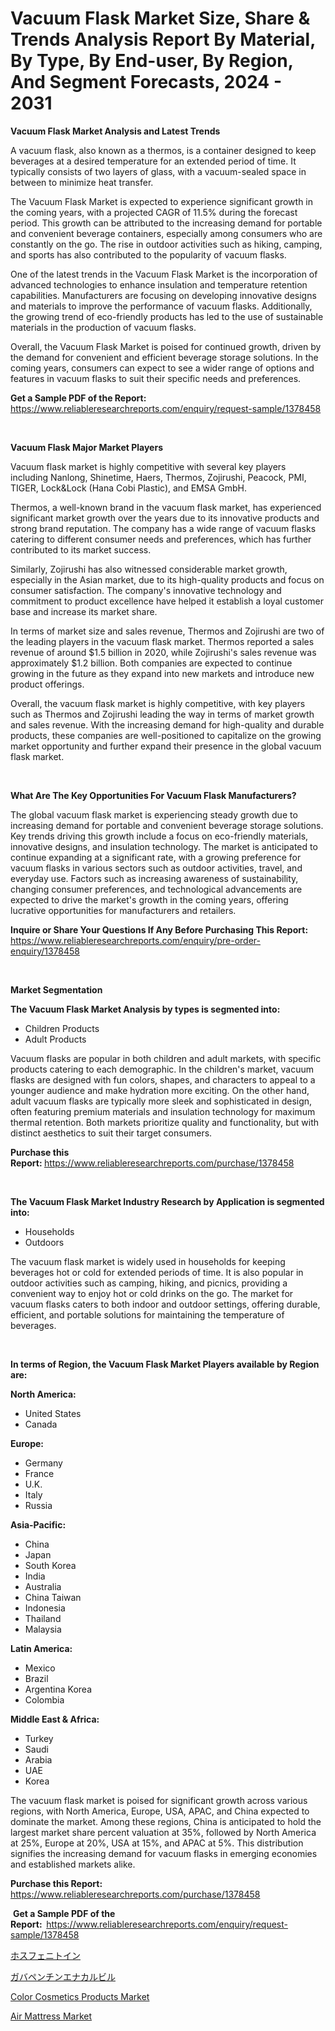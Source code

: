 <p><h1>Vacuum Flask Market Size, Share & Trends Analysis Report By Material, By Type, By End-user, By Region, And Segment Forecasts, 2024 - 2031</h1></p><p><strong>Vacuum Flask Market Analysis and Latest Trends</strong></p>
<p><p>A vacuum flask, also known as a thermos, is a container designed to keep beverages at a desired temperature for an extended period of time. It typically consists of two layers of glass, with a vacuum-sealed space in between to minimize heat transfer.</p><p>The Vacuum Flask Market is expected to experience significant growth in the coming years, with a projected CAGR of 11.5% during the forecast period. This growth can be attributed to the increasing demand for portable and convenient beverage containers, especially among consumers who are constantly on the go. The rise in outdoor activities such as hiking, camping, and sports has also contributed to the popularity of vacuum flasks.</p><p>One of the latest trends in the Vacuum Flask Market is the incorporation of advanced technologies to enhance insulation and temperature retention capabilities. Manufacturers are focusing on developing innovative designs and materials to improve the performance of vacuum flasks. Additionally, the growing trend of eco-friendly products has led to the use of sustainable materials in the production of vacuum flasks.</p><p>Overall, the Vacuum Flask Market is poised for continued growth, driven by the demand for convenient and efficient beverage storage solutions. In the coming years, consumers can expect to see a wider range of options and features in vacuum flasks to suit their specific needs and preferences.</p></p>
<p><strong>Get a Sample PDF of the Report:&nbsp;</strong> <a href="https://www.reliableresearchreports.com/enquiry/request-sample/1378458">https://www.reliableresearchreports.com/enquiry/request-sample/1378458</a></p>
<p>&nbsp;</p>
<p><strong>Vacuum Flask Major Market Players</strong></p>
<p><p>Vacuum flask market is highly competitive with several key players including Nanlong, Shinetime, Haers, Thermos, Zojirushi, Peacock, PMI, TIGER, Lock&Lock (Hana Cobi Plastic), and EMSA GmbH. </p><p>Thermos, a well-known brand in the vacuum flask market, has experienced significant market growth over the years due to its innovative products and strong brand reputation. The company has a wide range of vacuum flasks catering to different consumer needs and preferences, which has further contributed to its market success.</p><p>Similarly, Zojirushi has also witnessed considerable market growth, especially in the Asian market, due to its high-quality products and focus on consumer satisfaction. The company's innovative technology and commitment to product excellence have helped it establish a loyal customer base and increase its market share.</p><p>In terms of market size and sales revenue, Thermos and Zojirushi are two of the leading players in the vacuum flask market. Thermos reported a sales revenue of around $1.5 billion in 2020, while Zojirushi's sales revenue was approximately $1.2 billion. Both companies are expected to continue growing in the future as they expand into new markets and introduce new product offerings.</p><p>Overall, the vacuum flask market is highly competitive, with key players such as Thermos and Zojirushi leading the way in terms of market growth and sales revenue. With the increasing demand for high-quality and durable products, these companies are well-positioned to capitalize on the growing market opportunity and further expand their presence in the global vacuum flask market.</p></p>
<p>&nbsp;</p>
<p><strong>What Are The Key Opportunities For Vacuum Flask Manufacturers?</strong></p>
<p><p>The global vacuum flask market is experiencing steady growth due to increasing demand for portable and convenient beverage storage solutions. Key trends driving this growth include a focus on eco-friendly materials, innovative designs, and insulation technology. The market is anticipated to continue expanding at a significant rate, with a growing preference for vacuum flasks in various sectors such as outdoor activities, travel, and everyday use. Factors such as increasing awareness of sustainability, changing consumer preferences, and technological advancements are expected to drive the market's growth in the coming years, offering lucrative opportunities for manufacturers and retailers.</p></p>
<p><strong>Inquire or Share Your Questions If Any Before Purchasing This Report:</strong> <a href="https://www.reliableresearchreports.com/enquiry/pre-order-enquiry/1378458">https://www.reliableresearchreports.com/enquiry/pre-order-enquiry/1378458</a></p>
<p>&nbsp;</p>
<p><strong>Market Segmentation</strong></p>
<p><strong>The Vacuum Flask Market Analysis by types is segmented into:</strong></p>
<p><ul><li>Children Products</li><li>Adult Products</li></ul></p>
<p><p>Vacuum flasks are popular in both children and adult markets, with specific products catering to each demographic. In the children's market, vacuum flasks are designed with fun colors, shapes, and characters to appeal to a younger audience and make hydration more exciting. On the other hand, adult vacuum flasks are typically more sleek and sophisticated in design, often featuring premium materials and insulation technology for maximum thermal retention. Both markets prioritize quality and functionality, but with distinct aesthetics to suit their target consumers.</p></p>
<p><strong>Purchase this Report:&nbsp;</strong><a href="https://www.reliableresearchreports.com/purchase/1378458">https://www.reliableresearchreports.com/purchase/1378458</a></p>
<p>&nbsp;</p>
<p><strong>The Vacuum Flask Market Industry Research by Application is segmented into:</strong></p>
<p><ul><li>Households</li><li>Outdoors</li></ul></p>
<p><p>The vacuum flask market is widely used in households for keeping beverages hot or cold for extended periods of time. It is also popular in outdoor activities such as camping, hiking, and picnics, providing a convenient way to enjoy hot or cold drinks on the go. The market for vacuum flasks caters to both indoor and outdoor settings, offering durable, efficient, and portable solutions for maintaining the temperature of beverages.</p></p>
<p>&nbsp;</p>
<p><strong>In terms of Region, the Vacuum Flask Market Players available by Region are:</strong></p>
<p>
    <p> <strong> North America: </strong>
        <ul>
            <li>United States</li>
            <li>Canada</li>
        </ul>
        </p> 
    <p> <strong> Europe: </strong>
        <ul>
            <li>Germany</li>
            <li>France</li>
            <li>U.K.</li>
            <li>Italy</li>
            <li>Russia</li>
        </ul>
        </p> 
    <p> <strong> Asia-Pacific: </strong>
        <ul>
            <li>China</li>
            <li>Japan</li>
            <li>South Korea</li>
            <li>India</li>
            <li>Australia</li>
            <li>China Taiwan</li>
            <li>Indonesia</li>
            <li>Thailand</li>
            <li>Malaysia</li>
        </ul>
        </p> 
    <p> <strong> Latin America: </strong>
        <ul>
            <li>Mexico</li>
            <li>Brazil</li>
            <li>Argentina Korea</li>
            <li>Colombia</li>
        </ul>
        </p> 
    <p> <strong> Middle East & Africa: </strong>
        <ul>
            <li>Turkey</li>
            <li>Saudi</li>
            <li>Arabia</li>
            <li>UAE</li>
            <li>Korea</li>
        </ul>
    </p>
    </p>
<p><p>The vacuum flask market is poised for significant growth across various regions, with North America, Europe, USA, APAC, and China expected to dominate the market. Among these regions, China is anticipated to hold the largest market share percent valuation at 35%, followed by North America at 25%, Europe at 20%, USA at 15%, and APAC at 5%. This distribution signifies the increasing demand for vacuum flasks in emerging economies and established markets alike.</p></p>
<p><strong>Purchase this Report: </strong><a href="https://www.reliableresearchreports.com/purchase/1378458">https://www.reliableresearchreports.com/purchase/1378458</a></p>
<p>&nbsp;<strong>Get a Sample PDF of the Report:&nbsp;&nbsp;</strong><a href="https://www.reliableresearchreports.com/enquiry/request-sample/1378458">https://www.reliableresearchreports.com/enquiry/request-sample/1378458</a></p>
<p><strong></strong></p>
<p><p><a href="https://medium.com/@marcosoenrt565736/fosfenitoin-ry%C5%ABshijo-kansei-sh%C5%8Dgy%C5%8D-senryaku-no-kagi-2031-nen-made-no-yosoku-668495b5c3ea">ホスフェニトイン</a></p><p><a href="https://medium.com/@rusty-marie2024/%E3%82%AC%E3%83%90%E3%83%9A%E3%83%B3%E3%83%81%E3%83%B3%E3%82%A8%E3%83%8A%E3%82%AB%E3%83%BC%E3%83%93%E3%83%AB%E5%B8%82%E5%A0%B4%E3%81%AE%E8%A6%8F%E6%A8%A1-cagr-2024%E5%B9%B4%E3%81%8B%E3%82%892030%E5%B9%B4%E3%81%AE%E3%83%88%E3%83%AC%E3%83%B3%E3%83%89-f025539ca545">ガバペンチンエナカルビル</a></p><p><a href="https://github.com/marloy8/Market-Research-Report-List-3/blob/main/color-cosmetics-products-market.md">Color Cosmetics Products Market</a></p><p><a href="https://github.com/jj19131/Market-Research-Report-List-1/blob/main/air-mattress-market.md">Air Mattress Market</a></p></p>